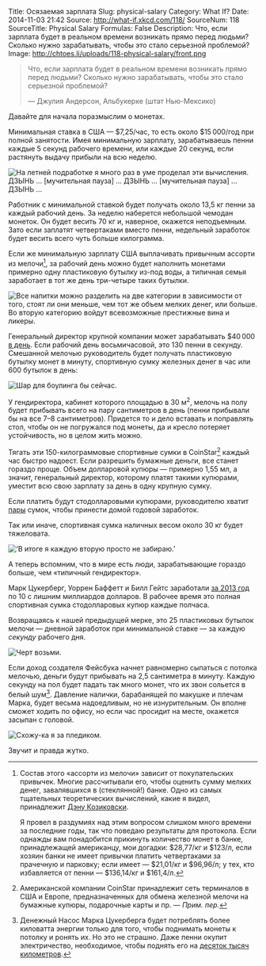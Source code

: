 Title: Осязаемая зарплата
Slug: physical-salary
Category: What If?
Date: 2014-11-03 21:42
Source: http://what-if.xkcd.com/118/
SourceNum: 118
SourceTitle: Physical Salary
Formulas: False
Description: Что, если зарплата будет в реальном времени возникать прямо перед людьми? Сколько нужно зарабатывать, чтобы это стало серьезной проблемой?
Image: http://chtoes.li/uploads/118-physical-salary/front.png

> Что, если зарплата будет в реальном времени возникать прямо перед людьми? Сколько нужно зарабатывать, чтобы это стало серьезной проблемой?
>
> — Джулия Андерсон, Альбукерке (штат Нью-Мексико)

Давайте для начала поразмыслим о монетах.

Минимальная ставка в США — $7,25/час, то есть около $15&thinsp;000/год при полной занятости. Имея минимальную зарплату, зарабатываешь пенни каждые 5 секунд рабочего времени, или каждые 20 секунд, если растянуть выдачу прибыли на всю неделю.

![](/uploads/118-physical-salary/plink_ru.png "На летней подработке я много раз в уме проделал эти вычисления. ДЗЫНЬ ... [мучительная пауза] ... ДЗЫНЬ ... [мучительная пауза] ... ДЗЫНЬ ...")

Работник с минимальной ставкой будет получать около 13,5 кг пенни за каждый рабочий день. За неделю наберется небольшой чемодан монеток. Он будет весить 70 кг и, наверное, окажется неподъемным. Зато если заплатят четвертаками вместо пенни, недельный заработок будет весить всего чуть больше килограмма.

Если же минимальную зарплату США выплачивать привычным ассорти из мелочи[^1], за рабочий день можно будет наполнить монетами примерно одну пластиковую бутылку из-под воды, а типичная семья заработает в тот же день три-четыре таких бутылки.

[^1]:
    Состав этого «ассорти из мелочи» зависит от покупательских привычек. Многие рассчитывали его, чтобы оценить сумму мелких денег, завалявшихся в (стеклянной!) банке. Одно из самых тщательных теоретических вычислений, какие я видел, принадлежит [Дэну Козиковски](http://dfkoz.tumblr.com%2Fpost%2F20389927354%2Fwhats-a-pound-of-change-worth&sa=D&sntz=1&usg=AFQjCNEkuIapuioi8jvibzNyCt8_8J2SAA).

    Я провел в раздумиях над этим вопросом слишком много времени за последние годы, так что поведаю результаты для протокола. Если однажды вам понадобится прикинуть количество монет в банке, принадлежащей американцу, мои догадки: $28,77/кг и $123/л, если хозяин банки не имеет привычки платить четвертаками за прачечную и парковку; если имеет — $21,01/кг и $96,96/л; у тех, кто избавляется от пенни — $136,14/кг и $161,4/л.

![](/uploads/118-physical-salary/water.png "Все напитки можно разделить на две категории в зависимости от того, стоят ли они меньше, чем тот же объем мелких денег, или больше. Во вторую категорию войдут всевозможные престижные вина и ликеры.")

Генеральный директор крупной компании может зарабатывать $40&thinsp;000 [в день](http://news.yahoo.com/median-ceo-pay-crosses-10-million-2013-104644141--finance.html). Если рабочий день восьмичасовой, это 130 пенни в секунду. Смешанной мелочью руководитель будет получать пластиковую бутылку монет в минуту, спортивную сумку железных денег в час или 600 бутылок в день:

![](/uploads/118-physical-salary/600.png "Шар для боулинга бы сейчас.")

У гендиректора, кабинет которого площадью в 30 м<sup>2</sup>, мелочь на полу будет прибывать всего на пару сантиметров в день (пенни прибывали бы на все 7–8 сантиметров). Придется то и дело вставать и поправлять стол, чтобы он не погружался под монеты, да и кресло потеряет устойчивость, но в целом жить можно.

Тягать эти 150-килограммовые спортивные сумки в CoinStar[^2] каждый час быстро надоест. Если разрешить бумажные деньги, все станет гораздо проще. Объем долларовой купюры — примерно 1,55 мл, а значит, генеральный директор, которому платят такими купюрами, уместит всю свою зарплату за день в одну крупную сумку.

[^2]: Американской компании CoinStar принадлежит сеть терминалов в США и Европе, предназначенных для обмена железной мелочи на бумажные купюры, подарочные карты и пр. — *Прим. пер.*

Если платить будут стодолларовыми купюрами, руководителю хватит [пары](http://xkcd.com/1070/) сумок, чтобы принести домой годовой заработок.

Так или иначе, спортивная сумка наличных весом около 30 кг будет тяжеловата.

![](/uploads/118-physical-salary/heavy_ru.png "‘В итоге я каждую вторую просто не забираю.’")

А теперь вспомним, что в мире есть люди, зарабатывающие гораздо больше, чем «типичный гендиректор».

Марк Цукерберг, Уоррен Баффетт и Билл Гейтс заработали [за 2013 год](http://www.wealthx.com/articles/2013/revealed-billionaires-who-made-the-biggest-financial-gains-in-2013/) по 10 с лишним миллиардов долларов. В рабочее время это полная спортивная сумка стодолларовых купюр каждые полчаса.

Возвращаясь к нашей предыдущей мерке, это 25 пластиковых бутылок мелочи — дневной заработок при минимальной ставке — за каждую *секунду* рабочего дня.

![](/uploads/118-physical-salary/comparison_ru.png "Черт возьми.")

Если доход создателя Фейсбука начнет равномерно сыпаться с потолка мелочью, деньги будут прибывать на 2,5 сантиметра в минуту. Каждую секунду на пол будет падать так много монет, что их звон сольется в белый шум[^3]. Давление налички, барабанящей по макушке и плечам Марка, будет весьма надоедливым, но не изнурительным. Он вполне сможет ходить по офису, но если час просидит на месте, окажется засыпан с головой.

[^3]: Денежный Насос Марка Цукерберга будет потреблять более киловатта энергии только для того, чтобы поднимать монеты к потолку и ронять их. Но это не страшно. Даже пенни окупит электричество, необходимое, чтобы поднять его на [десяток тысяч километров](http://www.wolframalpha.com/input/?i=1+us+penny+%2F+%28us+cost+of+electricity+in+2013%29+%2F+%28penny+mass+*+earth+gravity%29). 

![](/uploads/118-physical-salary/worst_ru.png "Схожу-ка я за пледиком.")

Звучит и правда жутко.
